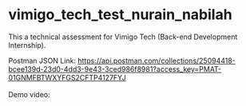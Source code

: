 # vimigo_tech_test_nurain_nabilah
This a technical assessment for Vimigo Tech (Back-end Development Internship).

Postman JSON Link: https://api.postman.com/collections/25094418-bcee139d-23d0-4dd3-9e43-3ced986f8981?access_key=PMAT-01GNMFBTWXYFGS2CFTP4127FYJ
<br><br>
Demo video: 
